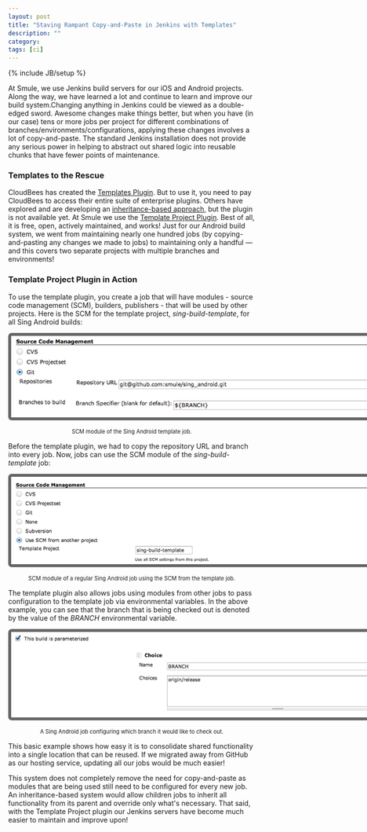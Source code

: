 ```yaml
---
layout: post
title: "Staving Rampant Copy-and-Paste in Jenkins with Templates"
description: ""
category: 
tags: [ci]
---
```

{% include JB/setup %}

<style media="screen" type="text/css">

img.rounded-corners {
	margin-bottom: 2px;
	border: 6px solid #666666;
	-moz-border-radius: 7px;
	-webkit-border-radius: 7px;
	border-radius: 7px;
	max-width: 800px
}

p.caption-text {
	text-align: center;
	font-weight: 400;
	font-size: 0.8em;
}

</style>

At Smule, we use Jenkins build servers for our iOS and Android projects. Along the way, we have learned a lot and continue to learn and improve our build system.Changing anything in Jenkins could be viewed as a double-edged sword. Awesome changes make things better, but when you have (in our case) tens or more jobs per project for different combinations of branches/environments/configurations, applying these changes involves a lot of copy-and-paste. The standard Jenkins installation does not provide any serious power in helping to abstract out shared logic into reusable chunks that have fewer points of maintenance. 

<!--break-->

### Templates to the Rescue
CloudBees has created the [Templates Plugin](http://www.cloudbees.com/jenkins-enterprise-by-cloudbees-features-templates-plugin.cb). But to use it, you need to pay CloudBees to access their entire suite of enterprise plugins. Others have explored and are developing an [inheritance-based approach](http://www.cloudbees.com/jenkins-user-conference-2012-san-francisco-abstracts.cb#MartinSchroder), but the plugin is not available yet. At Smule we use the [Template Project Plugin](https://wiki.jenkins-ci.org/display/JENKINS/Template+Project+Plugin). Best of all, it is free, open, actively maintained, and works! Just for our Android build system, we went from maintaining nearly one hundred jobs (by copying-and-pasting any changes we made to jobs) to maintaining only a handful — and this covers two separate projects with multiple branches and environments! 

### Template Project Plugin in Action
To use the template plugin, you create a job that will have modules - source code management (SCM), builders, publishers - that will be used by other projects. Here is the SCM for the template project, *sing-build-template*, for all Sing Android builds:

<div>
	<img class="rounded-corners" src="/assets/images/posts/2013-05-03/SCM-build-template.png"/>
	<p class="caption-text">SCM module of the Sing Android template job.</p>
</div>

Before the template plugin, we had to copy the repository URL and branch into every job. Now, jobs can use the SCM module of the *sing-build-template* job:

<div>
	<img class="rounded-corners" src="/assets/images/posts/2013-05-03/SCM-using-template.png"/>
	<p class="caption-text">SCM module of a regular Sing Android job using the SCM from the template job.</p>
</div>

The template plugin also allows jobs using modules from other jobs to pass configuration to the template job via environmental variables. In the above example, you can see that the branch that is being checked out is denoted by the value of the *BRANCH* environmental variable.

<div>
	<img class="rounded-corners" src="/assets/images/posts/2013-05-03/SCM-defining-environmental.png"/>
	<p class="caption-text">A Sing Android job configuring which branch it would like to check out.</p>
</div>

This basic example shows how easy it is to consolidate shared functionality into a single location that can be reused. If we migrated away from GitHub as our hosting service, updating all our jobs would be much easier!

This system does not completely remove the need for copy-and-paste as modules that are being used still need to be configured for every new job. An inheritance-based system would allow children jobs to inherit all functionality from its parent and override only what's necessary. That said, with the Template Project plugin our Jenkins servers have become much easier to maintain and improve upon!
